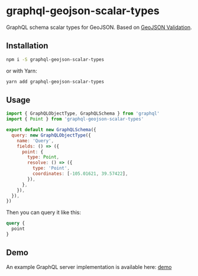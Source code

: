 # graphql-geojson-scalar-types

GraphQL schema scalar types for GeoJSON. Based on [GeoJSON Validation](https://github.com/craveprogramminginc/GeoJSON-Validation).

## Installation

```bash
npm i -S graphql-geojson-scalar-types
```

or with Yarn:

```bash
yarn add graphql-geojson-scalar-types
```

## Usage

```js
import { GraphQLObjectType, GraphQLSchema } from 'graphql'
import { Point } from 'graphql-geojson-scalar-types'

export default new GraphQLSchema({
  query: new GraphQLObjectType({
    name: 'Query',
    fields: () => ({
      point: {
        type: Point,
        resolve: () => ({
          type: 'Point',
          coordinates: [-105.01621, 39.57422],
        }),
      },
    }),
  }),
})
```

Then you can query it like this:

```graphql
query {
  point
}
```

## Demo

An example GraphQL server implementation is available here:
[demo](https://github.com/enniel/graphql-geojson-scalar-types/tree/master/demo)

